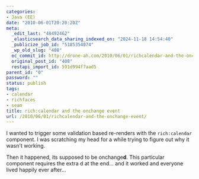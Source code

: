 ```yaml
---
categories:
- Java (EE)
date: "2010-06-01T20:20:20Z"
meta:
  _edit_last: "48492462"
  _elasticsearch_data_sharing_indexed_on: "2024-11-18 14:54:40"
  _publicize_job_id: "5185354074"
  _wp_old_slug: "408"
  oc_commit_id: http://drone-ah.com/2010/06/01/richcalendar-and-the-onchange-event/1275423620
  original_post_id: "408"
  restapi_import_id: 591d994f7aad5
parent_id: "0"
password: ""
status: publish
tags:
- calendar
- richfaces
- seam
title: rich:calendar and the onchange event
url: /2010/06/01/richcalendar-and-the-onchange-event/
---
```


I wanted to trigger some validation based re-renders with the `rich:calendar`
component. I was scratching my head for a while trying to figure out why it
wasn't working.

Then it happened, its supposed to be onchange**d**. This particular component
requires the extra d at the end... and it worked and everyone lived happily ever
after...
